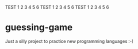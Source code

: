 TEST 1 2 3 4 5 6
TEST 1 2 3 4 5 6
TEST 1 2 3 4 5 6

# guessing-game


Just a silly project to practice new programming languages :-)
